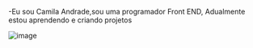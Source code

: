  -Eu sou Camila Andrade,sou uma programador Front END, Adualmente estou aprendendo e criando projetos

 ![image](https://github.com/user-attachments/assets/e0f17684-e6d8-4ce2-938b-180f08a129fd)




